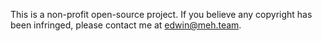 This is a non-profit open-source project. If you believe any copyright has been infringed, please contact me at edwin@meh.team.
